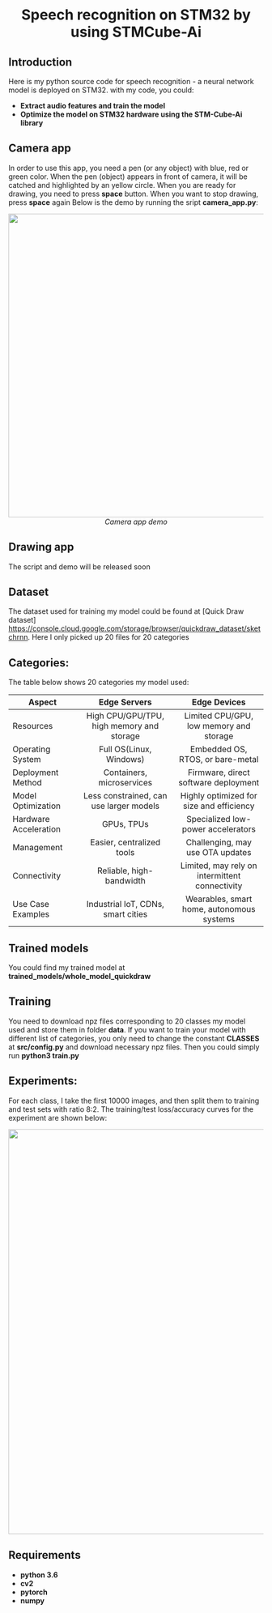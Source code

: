 <p align="center">
 <h1 align="center">Speech recognition on STM32 by using STMCube-Ai</h1>
</p>

## Introduction

Here is my python source code for speech recognition - a neural network model is deployed on STM32. with my code, you could: 
* **Extract audio features and train the model**
* **Optimize the model on STM32 hardware using the STM-Cube-Ai library**

## Camera app
In order to use this app, you need a pen (or any object) with blue, red or green color. When the pen (object) appears in front of camera, it will be catched and highlighted by an yellow circle. When you are ready for drawing, you need to press **space** button. When you want to stop drawing, press **space** again
Below is the demo by running the sript **camera_app.py**:
<p align="center">
  <img src="demo/quickdraw.gif" width=600><br/>
  <i>Camera app demo</i>
</p>

## Drawing app
The script and demo will be released soon

## Dataset
The dataset used for training my model could be found at [Quick Draw dataset] https://console.cloud.google.com/storage/browser/quickdraw_dataset/sketchrnn. Here I only picked up 20 files for 20 categories

## Categories:
The table below shows 20 categories my model used:

|    Aspect                |    Edge Servers                              |      Edge Devices                              |
|--------------------------|:--------------------------------------------:|:----------------------------------------------:|
|   Resources              |   High CPU/GPU/TPU, high memory and storage  |   Limited CPU/GPU, low memory and storage      |   
|   Operating System       |    Full OS(Linux, Windows)                   |   Embedded OS, RTOS, or bare-metal             | 
|   Deployment Method      |  Containers, microservices                   |  Firmware, direct software deployment          |  
|   Model Optimization     |   Less constrained, can use larger models    | Highly optimized for size and efficiency       |  
|   Hardware Acceleration  |   GPUs, TPUs                                 | Specialized low-power accelerators             |  
|   Management             |   Easier, centralized tools                  | Challenging, may use OTA updates               |  
|   Connectivity           |   Reliable, high-bandwidth                   | Limited, may rely on intermittent connectivity |  
|   Use Case Examples      |   Industrial IoT, CDNs, smart cities         | Wearables, smart home, autonomous systems      |  

## Trained models

You could find my trained model at **trained_models/whole_model_quickdraw**

## Training

You need to download npz files corresponding to 20 classes my model used and store them in folder **data**. If you want to train your model with different list of categories, you only need to change the constant **CLASSES** at **src/config.py** and download necessary npz files. Then you could simply run **python3 train.py**

## Experiments:

For each class, I take the first 10000 images, and then split them to training and test sets with ratio 8:2. The training/test loss/accuracy curves for the experiment are shown below:

<img src="demo/loss_accuracy_curves.png" width="800"> 

## Requirements

* **python 3.6**
* **cv2**
* **pytorch** 
* **numpy**

